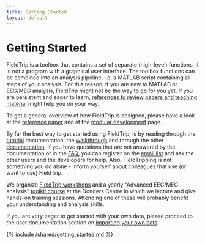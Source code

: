 ```yaml
---
title: Getting Started
layout: default
---
```


# Getting Started

FieldTrip is a toolbox that contains a set of separate (high-level) functions, it is not a program with a graphical user interface. The toolbox functions can be combined into an analysis pipeline, i.e. a MATLAB script containing all steps of your analysis. For this reason, if you are new to MATLAB or EEG/MEG analysis, FieldTrip might not be the way to go for you yet. If you are persistent and eager to learn, [references to review papers and teaching material](/references_to_review_papers_and_teaching_material) might help you on your way.

To get a general overview of how FieldTrip is designed, please have a look at the [reference paper](http://www.hindawi.com/journals/cin/2011/156869) and at the [modular development](/development/modules) page.

By far the best way to get started using FieldTrip, is by reading through the [tutorial](/tutorial) documentation, the [walkthrough](/walkthrough) and through the other [documentation](/documentation). If you have questions that are not answered by the documentation or in the [FAQ](/faq), you can register on the [email list](/discussion_list) and ask the other users and the developers for help. Also, FieldTripping is not something you do alone - inform yourself about colleagues that use (or want to use) FieldTrip.

We organize [FieldTrip workshops](/workshop) and a yearly “Advanced EEG/MEG analysis” [toolkit course](http://www.ru.nl/donders/agenda-news/courses/) at the Donders Centre in which we lecture and give hands-on training sessions.  Attending one of these will probably benefit your understanding and analysis skills.

If you are very eager to get started with your own data, please proceed to the user documentation section on [importing your own data](/reading_data).

{% include /shared/getting_started.md %}
